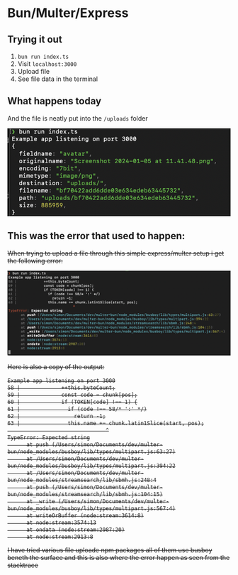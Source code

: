 # Bun/Multer/Express

## Trying it out

1. `bun run index.ts`
2. Visit `localhost:3000`
3. Upload file
4. See file data in the terminal

## What happens today

And the file is neatly put into the `/uploads` folder

![Screenshot of the file meta data.](/example-upload.png)

## This was the error that used to happen:

<strike> When trying to upload a file through this simple express/multer setup i get the following error:

![Screenshot of the error response.](/error-message.png)

Here is also a copy of the output:

```
Example app listening on port 3000
58 |             ++this.byteCount;
59 |             const code = chunk[pos];
60 |             if (TOKEN[code] !== 1) {
61 |               if (code !== 58/* ':' */)
62 |                 return -1;
63 |               this.name += chunk.latin1Slice(start, pos);
                               ^
TypeError: Expected string
      at push (/Users/simon/Documents/dev/multer-bun/node_modules/busboy/lib/types/multipart.js:63:27)
      at /Users/simon/Documents/dev/multer-bun/node_modules/busboy/lib/types/multipart.js:394:22
      at /Users/simon/Documents/dev/multer-bun/node_modules/streamsearch/lib/sbmh.js:248:4
      at push (/Users/simon/Documents/dev/multer-bun/node_modules/streamsearch/lib/sbmh.js:104:15)
      at _write (/Users/simon/Documents/dev/multer-bun/node_modules/busboy/lib/types/multipart.js:567:4)
      at writeOrBuffer (node:stream:3614:8)
      at node:stream:3574:13
      at ondata (node:stream:2987:20)
      at node:stream:2913:8
```

I have tried various file uploade npm packages all of them use busboy beneth the surface and this is also where the error happen as seen from the stacktrace
 </strike>